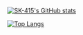 [![SK-415's GitHub stats](https://github-readme-stats.vercel.app/api?username=SK-415&bg_color=151515&show_icons=true&text_color=dadada&icon_color=0099ff&hide_title=true&title_color=0099ff)](https://github.com/SK-415/SK-415)

[![Top Langs](https://github-readme-stats.vercel.app/api/top-langs/?username=SK-415&bg_color=151515&title_color=0099ff&text_color=eeeeee)](https://github.com/SK-415/github-readme-stats)
